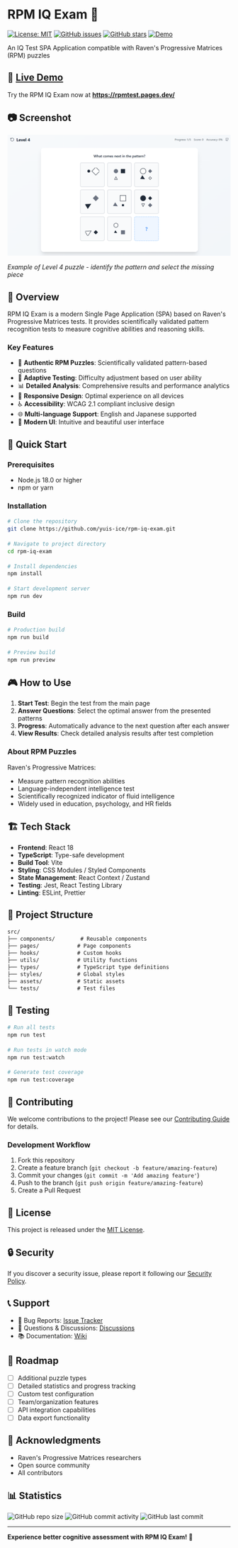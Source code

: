 # RPM IQ Exam 🧠

[![License: MIT](https://img.shields.io/badge/License-MIT-yellow.svg)](https://opensource.org/licenses/MIT)
[![GitHub issues](https://img.shields.io/github/issues/yuis-ice/rpm-iq-exam)](https://github.com/yuis-ice/rpm-iq-exam/issues)
[![GitHub stars](https://img.shields.io/github/stars/yuis-ice/rpm-iq-exam)](https://github.com/yuis-ice/rpm-iq-exam/stargazers)
[![Demo](https://img.shields.io/badge/Demo-Live-brightgreen)](https://rpmtest.pages.dev/)

An IQ Test SPA Application compatible with Raven's Progressive Matrices (RPM) puzzles

## 🚀 [Live Demo](https://rpmtest.pages.dev/)

Try the RPM IQ Exam now at **https://rpmtest.pages.dev/**

## 📷 Screenshot

![RPM IQ Exam Screenshot](screenshot.png)

*Example of Level 4 puzzle - identify the pattern and select the missing piece*

## 📖 Overview

RPM IQ Exam is a modern Single Page Application (SPA) based on Raven's Progressive Matrices tests. It provides scientifically validated pattern recognition tests to measure cognitive abilities and reasoning skills.

### Key Features

- 🧩 **Authentic RPM Puzzles**: Scientifically validated pattern-based questions
- 🎯 **Adaptive Testing**: Difficulty adjustment based on user ability
- 📊 **Detailed Analysis**: Comprehensive results and performance analytics
- 📱 **Responsive Design**: Optimal experience on all devices
- ♿ **Accessibility**: WCAG 2.1 compliant inclusive design
- 🌐 **Multi-language Support**: English and Japanese supported
- 🎨 **Modern UI**: Intuitive and beautiful user interface

## 🚀 Quick Start

### Prerequisites

- Node.js 18.0 or higher
- npm or yarn

### Installation

```bash
# Clone the repository
git clone https://github.com/yuis-ice/rpm-iq-exam.git

# Navigate to project directory
cd rpm-iq-exam

# Install dependencies
npm install

# Start development server
npm run dev
```

### Build

```bash
# Production build
npm run build

# Preview build
npm run preview
```

## 🎮 How to Use

1. **Start Test**: Begin the test from the main page
2. **Answer Questions**: Select the optimal answer from the presented patterns
3. **Progress**: Automatically advance to the next question after each answer
4. **View Results**: Check detailed analysis results after test completion

### About RPM Puzzles

Raven's Progressive Matrices:
- Measure pattern recognition abilities
- Language-independent intelligence test
- Scientifically recognized indicator of fluid intelligence
- Widely used in education, psychology, and HR fields

## 🏗️ Tech Stack

- **Frontend**: React 18
- **TypeScript**: Type-safe development
- **Build Tool**: Vite
- **Styling**: CSS Modules / Styled Components
- **State Management**: React Context / Zustand
- **Testing**: Jest, React Testing Library
- **Linting**: ESLint, Prettier

## 📁 Project Structure

```
src/
├── components/        # Reusable components
├── pages/            # Page components
├── hooks/            # Custom hooks
├── utils/            # Utility functions
├── types/            # TypeScript type definitions
├── styles/           # Global styles
├── assets/           # Static assets
└── tests/            # Test files
```

## 🧪 Testing

```bash
# Run all tests
npm run test

# Run tests in watch mode
npm run test:watch

# Generate test coverage
npm run test:coverage
```

## 🤝 Contributing

We welcome contributions to the project! Please see our [Contributing Guide](CONTRIBUTING.md) for details.

### Development Workflow

1. Fork this repository
2. Create a feature branch (`git checkout -b feature/amazing-feature`)
3. Commit your changes (`git commit -m 'Add amazing feature'`)
4. Push to the branch (`git push origin feature/amazing-feature`)
5. Create a Pull Request

## 📝 License

This project is released under the [MIT License](LICENSE).

## 🔒 Security

If you discover a security issue, please report it following our [Security Policy](.github/SECURITY.md).

## 📞 Support

- 🐛 Bug Reports: [Issue Tracker](https://github.com/yuis-ice/rpm-iq-exam/issues)
- 💬 Questions & Discussions: [Discussions](https://github.com/yuis-ice/rpm-iq-exam/discussions)
- 📚 Documentation: [Wiki](https://github.com/yuis-ice/rpm-iq-exam/wiki)

## 🎯 Roadmap

- [ ] Additional puzzle types
- [ ] Detailed statistics and progress tracking
- [ ] Custom test configuration
- [ ] Team/organization features
- [ ] API integration capabilities
- [ ] Data export functionality

## 🙏 Acknowledgments

- Raven's Progressive Matrices researchers
- Open source community
- All contributors

## 📊 Statistics

![GitHub repo size](https://img.shields.io/github/repo-size/yuis-ice/rpm-iq-exam)
![GitHub commit activity](https://img.shields.io/github/commit-activity/m/yuis-ice/rpm-iq-exam)
![GitHub last commit](https://img.shields.io/github/last-commit/yuis-ice/rpm-iq-exam)

---

**Experience better cognitive assessment with RPM IQ Exam!** 🚀